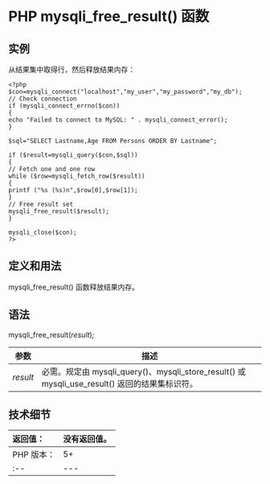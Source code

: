 # PHP mysqli_free_result() 函数



## 实例

从结果集中取得行，然后释放结果内存：

```
<?php
$con=mysqli_connect("localhost","my_user","my_password","my_db");
// Check connection
if (mysqli_connect_errno($con))
{
echo "Failed to connect to MySQL: " . mysqli_connect_error();
}

$sql="SELECT Lastname,Age FROM Persons ORDER BY Lastname";

if ($result=mysqli_query($con,$sql))
{
// Fetch one and one row
while ($row=mysqli_fetch_row($result))
{
printf ("%s (%s)n",$row[0],$row[1]);
}
// Free result set
mysqli_free_result($result);
}

mysqli_close($con);
?>
```

## 定义和用法

mysqli_free_result() 函数释放结果内存。

## 语法

mysqli_free_result(_result_)_;_

| 参数 | 描述 |
| --- | --- |
| _result_ | 必需。规定由 mysqli_query()、mysqli_store_result() 或 mysqli_use_result() 返回的结果集标识符。 |

## 技术细节

| 返回值： | 没有返回值。 |
| :-- | --- |
| PHP 版本： | 5+ |
| :-- | --- |

  